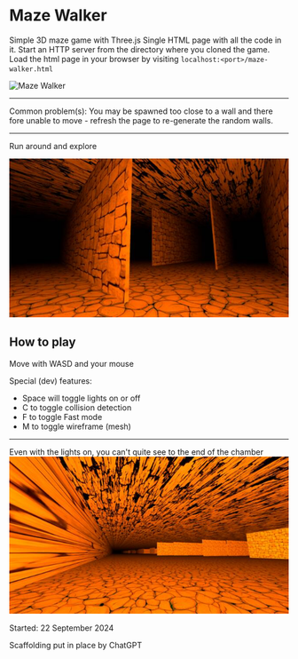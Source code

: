 # Maze Walker

Simple 3D maze game with Three.js
Single HTML page with all the code in it. Start an HTTP server from the directory where you cloned the game. Load the html page in your browser by visiting `localhost:<port>/maze-walker.html`

![Maze Walker](./site/maze-walker.gif)

-----

Common problem(s): You may be spawned too close to a wall and there fore unable to move - refresh the page to re-generate the random walls.

-----

Run around and explore

![Lights are out, you only hold a candle in your hands](./site/maze-candlelit.jpg)

## How to play

Move with WASD and your mouse

Special (dev) features:
- Space will toggle lights on or off
- C to toggle collision detection
- F to toggle Fast mode
- M to toggle wireframe (mesh)

-----

Even with the lights on, you can't quite see to the end of the chamber  
![Even with the lights on, you can't quite see to the end of the chamber](./site/maze-lit.jpg)


Started: 22 September 2024

Scaffolding put in place by ChatGPT


